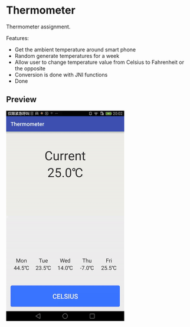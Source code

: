 Thermometer
=================
Thermometer assignment.

Features:
* Get the ambient temperature around smart phone
* Random generate temperatures for a week
* Allow user to change temperature value from Celsius to Fahrenheit or the opposite
* Conversion is done with JNI functions
* Done


Preview
---------------
![Main](https://github.com/zhouyizirui/Thermometer/blob/master/screenshot/preview.gif)
